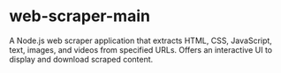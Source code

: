 # web-scraper-main
A Node.js web scraper application that extracts HTML, CSS, JavaScript, text, images, and videos from specified URLs. Offers an interactive UI to display and download scraped content.
